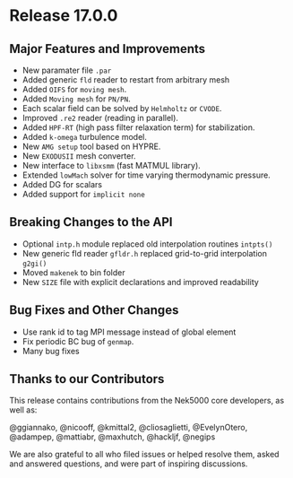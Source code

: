 # Release 17.0.0

## Major Features and Improvements

* New paramater file `.par`
* Added generic `fld` reader to restart from arbitrary mesh
* Added `OIFS` for `moving mesh`.
* Added `Moving mesh` for `PN/PN`.
* Each scalar field can be solved by `Helmholtz` or `CVODE`.
* Improved `.re2` reader (reading in parallel).
* Added `HPF-RT` (high pass filter relaxation term) for stabilization.
* Added `k-omega` turbulence model.
* New `AMG setup` tool based on HYPRE. 
* New `EXODUSII` mesh converter.
* New interface to `libxsmm` (fast MATMUL library).
* Extended `lowMach` solver for time varying thermodynamic pressure.
* Added DG for scalars
* Added support for `implicit none`

## Breaking Changes to the API

* Optional `intp.h` module replaced old interpolation routines `intpts()`
* New generic fld reader `gfldr.h` replaced grid-to-grid interpolation `g2gi()`
* Moved `makenek` to bin folder
* New `SIZE` file with explicit declarations and improved readability

## Bug Fixes and Other Changes

* Use rank id to tag MPI message instead of global element 
* Fix periodic BC bug of `genmap`.
* Many bug fixes

## Thanks to our Contributors
This release contains contributions from the Nek5000 core developers, as well as:

@ggiannako, @nicooff, @kmittal2, @cliosaglietti, @EvelynOtero, @adampep, @mattiabr, @maxhutch, @hackljf, @negips 


We are also grateful to all who filed issues or helped resolve them, asked and answered questions, and were part of inspiring discussions.
